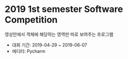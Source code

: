 # 2019 1st semester Software Competition
영상안에서 객체에 해당하는 영역만 따로 보여주는 프로그램
*  대회 기간: 2019-04-29 ~ 2019-06-07
*  에디터: Pycharm
